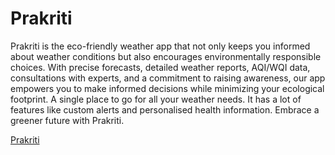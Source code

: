 # Prakriti

Prakriti is the eco-friendly weather app that not only keeps you informed about weather conditions but also encourages environmentally responsible choices. With precise forecasts, detailed weather reports, AQI/WQI data, consultations with experts, and a commitment to raising awareness, our app empowers you to make informed decisions while minimizing your ecological footprint. A single place to go for all your weather needs. It has a lot of features like custom alerts and personalised health information. Embrace a greener future with Prakriti.

[Prakriti](https://github.com/Yathartha19/Prakriti)

